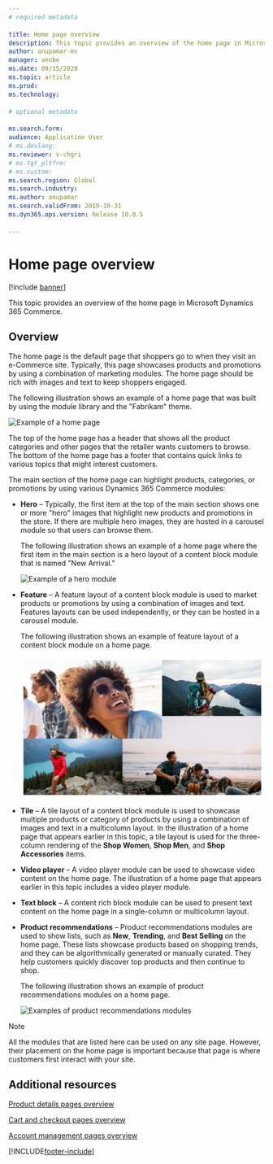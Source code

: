```yaml
---
# required metadata

title: Home page overview
description: This topic provides an overview of the home page in Microsoft Dynamics 365 Commerce.
author: anupamar-ms
manager: annbe
ms.date: 09/15/2020
ms.topic: article
ms.prod: 
ms.technology: 

# optional metadata

ms.search.form:  
audience: Application User
# ms.devlang: 
ms.reviewer: v-chgri
# ms.tgt_pltfrm: 
# ms.custom: 
ms.search.region: Global
ms.search.industry: 
ms.author: anupamar
ms.search.validFrom: 2019-10-31
ms.dyn365.ops.version: Release 10.0.5

---
```


# Home page overview

[!include [banner](includes/banner.md)]

This topic provides an overview of the home page in Microsoft Dynamics 365 Commerce.

## Overview

The home page is the default page that shoppers go to when they visit an e-Commerce site. Typically, this page showcases products and promotions by using a combination of marketing modules. The home page should be rich with images and text to keep shoppers engaged.

The following illustration shows an example of a home page that was built by using the module library and the "Fabrikam" theme.

![Example of a home page](./media/Homepage2.PNG)

The top of the home page has a header that shows all the product categories and other pages that the retailer wants customers to browse. The bottom of the home page has a footer that contains quick links to various topics that might interest customers.

The main section of the home page can highlight products, categories, or promotions by using various Dynamics 365 Commerce modules:

- **Hero** – Typically, the first item at the top of the main section shows one or more "hero" images that highlight new products and promotions in the store. If there are multiple hero images, they are hosted in a carousel module so that users can browse them.

    The following illustration shows an example of a home page where the first item in the main section is a hero layout of a content block module that is named "New Arrival."

    ![Example of a hero module](./media/Hero.PNG)

- **Feature** – A feature layout of a content block module is used to market products or promotions by using a combination of images and text. Features layouts can be used independently, or they can be hosted in a carousel module.

    The following illustration shows an example of feature layout of a content block module on a home page.

    ![Examples of feature modules](./media/Feature.PNG)

- **Tile** – A tile layout of a content block module is used to showcase multiple products or category of products by using a combination of images and text in a multicolumn layout. In the illustration of a home page that appears earlier in this topic, a tile  layout is used for the three-column rendering of the **Shop Women**, **Shop Men**, and **Shop Accessories** items.
- **Video player** – A video player module can be used to showcase video content on the home page. The illustration of a home page that appears earlier in this topic includes a video player module.
- **Text block** – A content rich block module can be used to present text content on the home page in a single-column or multicolumn layout.
- **Product recommendations** – Product recommendations modules are used to show lists, such as **New**, **Trending**, and **Best Selling** on the home page. These lists showcase products based on shopping trends, and they can be algorithmically generated or manually curated. They help customers quickly discover top products and then continue to shop.

    The following illustration shows an example of product recommendations modules on a home page.

    ![Examples of product recommendations modules](./media/Recommendations.PNG)

> [!NOTE]
> All the modules that are listed here can be used on any site page. However, their placement on the home page is important because that page is where customers first interact with your site.

## Additional resources

[Product details pages overview](quick-tour-pdp.md)

[Cart and checkout pages overview](quick-tour-cart-checkout.md)

[Account management pages overview](quick-tour-account-management.md)


[!INCLUDE[footer-include](../includes/footer-banner.md)]